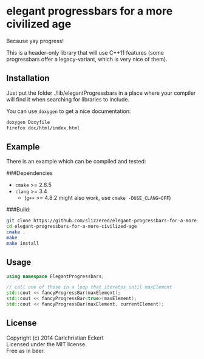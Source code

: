 elegant progressbars for a more civilized age
=============================================
Because yay progress!

This is a header-only library that will use C++11 features (some progressbars
offer a legacy-variant, which is very nice of them).

Installation
------------
Just put the folder ./lib/elegantProgressbars in a place where your compiler
will find it when searching for libraries to include.

You can use ```doxygen``` to get a nice documentation:  
```bash
doxygen Doxyfile
firefox doc/html/index.html
```

Example
-------
There is an example which can be compiled and tested:

###Dependencies
 - ```cmake``` >= 2.8.5
 - ```clang``` >= 3.4
   - (```g++``` >= 4.8.2 might also work, use ```cmake -DUSE_CLANG=OFF```)

###Build:
```bash
git clone https://github.com/slizzered/elegant-progressbars-for-a-more-civilized-age.git
cd elegant-progressbars-for-a-more-civilized-age
cmake .
make
make install
```

Usage
-----
```c++
using namespace ElegantProgressbars;

// call one of those in a loop that iterates until maxElement
std::cout << fancyProgressBar(maxElement);
std::cout << fancyProgressBar<true>(maxElement);
std::cout << fancyProgressBar(maxElement, currentElement);

```

License
-------
Copyright (c) 2014 Carlchristian Eckert  
Licensed under the MIT license.  
Free as in beer.
